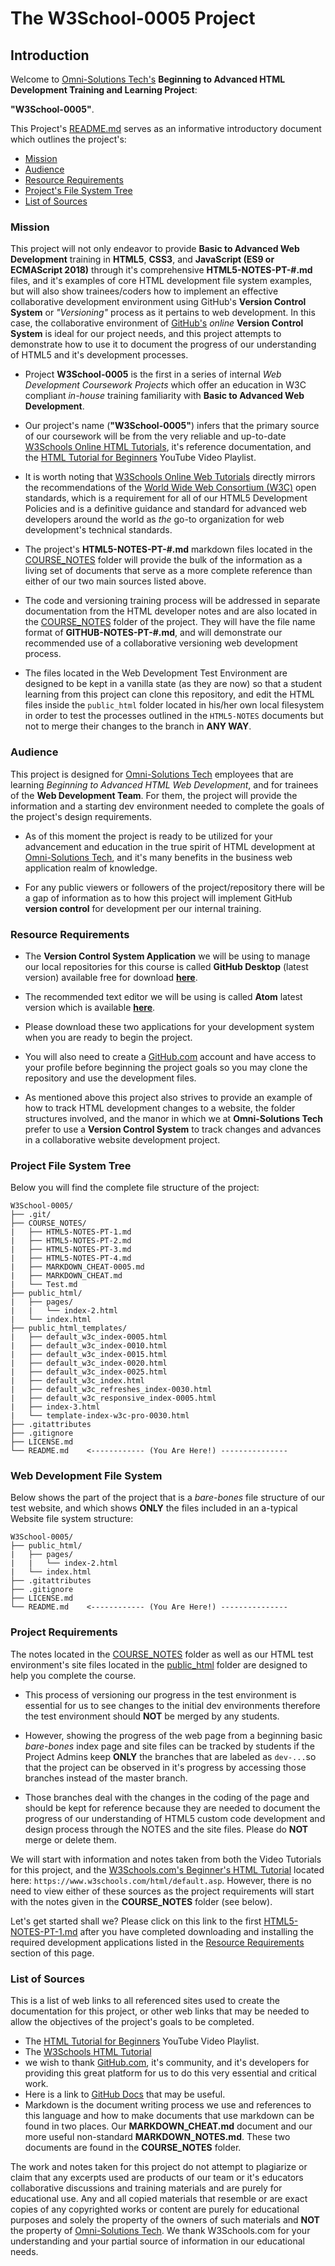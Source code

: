 
# The W3School-0005 Project

## Introduction

Welcome to [Omni-Solutions Tech's](https://www.omni-solutions-tech.com/) **Beginning to Advanced HTML Development Training and Learning Project**:

**"W3School-0005"**.

This Project's [README.md](https://github.com/AdamRj-765/W3School-0005/blob/master/README.md) serves as an informative introductory document which outlines the project's:

* [Mission](#mission)
* [Audience](#audience)
* [Resource Requirements](#resource-requirements)
* [Project's File System Tree](#-development-file-system-tree)
* [List of Sources](#list-of-sources)


### Mission

This project will not only endeavor to provide **Basic to Advanced Web Development** training in **HTML5**, **CSS3**, and **JavaScript (ES9 or ECMAScript 2018)** through it's comprehensive **HTML5-NOTES-PT-#.md** files, and it's examples of core HTML development file system examples, but will also show trainees/coders how to implement an effective collaborative development environment using GitHub's **Version Control System** or *"Versioning"* process as it pertains to web development. In this case, the collaborative environment of [GitHub's](https://github.com/) *online* **Version Control System** is ideal for our project needs, and this project attempts to demonstrate how to use it to document the progress of our understanding of HTML5 and it's development processes.

* Project **W3School-0005** is the first in a series of internal *Web Development Coursework Projects* which offer an education in W3C compliant *in-house* training familiarity with **Basic to Advanced Web Development**.

* Our project's name (**"W3School-0005"**) infers that the primary source of our coursework will be from the very reliable and up-to-date [W3Schools Online HTML Tutorials](https://www.w3schools.com/html/html_intro.asp), it's reference documentation, and the [HTML Tutorial for Beginners](https://www.youtube.com/playlist?list=PLr6-GrHUlVf_ZNmuQSXdS197Oyr1L9sPB) YouTube Video Playlist.

* It is worth noting that [W3Schools Online Web Tutorials](https://w3schools.com) directly mirrors the recommendations of the [World Wide Web Consortium (W3C)](https://www.w3.org/) open standards, which is a requirement for all of our HTML5 Development Policies and is a definitive guidance and standard for advanced web developers around the world as *the* go-to organization for web development's technical standards.

* The project's **HTML5-NOTES-PT-#.md** markdown files located in the [COURSE_NOTES](https://github.com/AdamRj-765/W3School-0005/tree/master/COURSE_NOTES) folder will provide the bulk of the information as a living set of documents that serve as a more complete reference than either of our two main sources listed above.

* The code and versioning training process will be addressed in separate documentation from the HTML developer notes and are also located in the [COURSE_NOTES](https://github.com/AdamRj-765/W3School-0005/tree/master/COURSE_NOTES) folder of the project. They will have the file name format of **GITHUB-NOTES-PT-#.md**, and will demonstrate our recommended use of a collaborative versioning web development process.

* The files located in the Web Development Test Environment are designed to be kept in a vanilla state (as they are now) so that a student learning from this project can clone this repository, and edit the HTML files inside the `public_html` folder located in his/her own local filesystem in order to test the processes outlined in the `HTML5-NOTES` documents but not to merge their changes to the branch in **ANY WAY**.


### Audience

This project is designed for [Omni-Solutions Tech](https://www.omni-solutions-tech.com/) employees that are learning *Beginning to Advanced HTML Web Development*, and for trainees of the **Web Development Team**. For them, the project will provide the information and a starting dev environment needed to complete the goals of the project's design requirements.

* As of this moment the project is ready to be utilized for your advancement and education in the true spirit of HTML development at [Omni-Solutions Tech](https://www.omni-solutions-tech.com/), and it's many benefits in the business web application realm of knowledge.

* For any public viewers or followers of the project/repository there will be a gap of information as to how this project will implement GitHub **version control** for development per our internal training.





### Resource Requirements

* The **Version Control System Application** we will be using to manage our local repositories for this course is called **GitHub Desktop** (latest version) available free for download **[here](https://desktop.github.com/)**.
* The recommended text editor we will be using is called **Atom** latest version which is available **[here](https://atom.io/)**.

* Please download these two applications for your development system when you are ready to begin the project.

* You will also need to create a [GitHub.com](https://github.com/) account and have access to your profile before beginning the project goals so you may clone the repository and use the development files.

* As mentioned above this project also strives to provide an example of how to track HTML development changes to a website, the folder structures involved, and the manor in which we at **Omni-Solutions Tech** prefer to use a **Version Control System** to track changes and advances in a collaborative website development project.


### Project File System Tree

Below you will find the complete file structure of the project:
```
W3School-0005/
├── .git/
├── COURSE_NOTES/
|   ├── HTML5-NOTES-PT-1.md
|   ├── HTML5-NOTES-PT-2.md
|   ├── HTML5-NOTES-PT-3.md
|   ├── HTML5-NOTES-PT-4.md
|   ├── MARKDOWN_CHEAT-0005.md
|   ├── MARKDOWN_CHEAT.md
|   └── Test.md
├── public_html/
|   ├── pages/
|   |   └── index-2.html
|   └── index.html
├── public_html_templates/
|   ├── default_w3c_index-0005.html
|   ├── default_w3c_index-0010.html
|   ├── default_w3c_index-0015.html
|   ├── default_w3c_index-0020.html
|   ├── default_w3c_index-0025.html
|   ├── default_w3c_index.html
|   ├── default_w3c_refreshes_index-0030.html
|   ├── default_w3c_responsive_index-0005.html
|   ├── index-3.html
|   └── template-index-w3c-pro-0030.html
├── .gitattributes
├── .gitignore
├── LICENSE.md
└── README.md    <------------ (You Are Here!) ---------------
```

### Web Development File System
Below shows the part of the project that is a *bare-bones* file structure of our test website, and which shows **ONLY** the files included in an a-typical Website file system structure:

```
W3School-0005/
├── public_html/
|   ├── pages/
|   |   └── index-2.html
|   └── index.html
├── .gitattributes
├── .gitignore
├── LICENSE.md
└── README.md    <------------ (You Are Here!) ---------------
```


### Project Requirements

The notes located in the [COURSE_NOTES](https://github.com/AdamRj-765/W3School-0005/tree/master/COURSE_NOTES) folder as well as our HTML test environment's site files located in the [public_html](https://github.com/AdamRj-765/W3School-0005/tree/master/public_html) folder are designed to help you complete the course.

* This process of versioning our progress in the test environment is essential for us to see changes to the initial dev environments therefore the test environment should **NOT** be merged by any students.

* However, showing the progress of the web page from a beginning basic *bare-bones* index page and site files can be tracked by students if the Project Admins keep **ONLY** the branches that are labeled as `dev-...`so that the project can be observed in it's progress by accessing those branches instead of the master branch.

* Those branches deal with the changes in the coding of the page and should be kept for reference because they are needed to document the progress of our understanding of HTML5 custom code development and design process through the NOTES and the site files. Please do **NOT** merge or delete them.


We will start with information and notes taken from both the Video Tutorials for this project, and the [W3Schools.com's Beginner's HTML Tutorial](https://www.w3schools.com/html/default.asp) located here: `https://www.w3schools.com/html/default.asp`. However, there is no need to view either of these sources as the project requirements will start with the notes given in the **COURSE_NOTES** folder (see below).


Let's get started shall we?  Please click on this link to the first [HTML5-NOTES-PT-1.md](https://github.com/AdamRj-765/W3School-0005/blob/master/COURSE_NOTES/HTML5-NOTES-PT-1.md) after you have completed downloading and installing the required development applications listed in the [Resource Requirements](#resource-requirements) section of this page.


### List of Sources

This is a list of web links to all referenced sites used to create the documentation for this project, or other web links that may be needed to allow the objectives of the project's goals to be completed.

* The [HTML Tutorial for Beginners](https://www.youtube.com/playlist?list=PLr6-GrHUlVf_ZNmuQSXdS197Oyr1L9sPB) YouTube Video Playlist.
* The [W3Schools HTML Tutorial](https://www.w3schools.com/html/html_intro.asp)
* we wish to thank [GitHub.com](https://github.com), it's community, and it's developers for providing this great platform for us to do this very essential and critical work.
* Here is a link to [GitHub Docs](https://docs.github.com/en) that may be useful.
* Markdown is the document writing process we use and references to this language and how to make documents that use markdown can be found in two places. Our **MARKDOWN_CHEAT.md** document and our more useful non-standard **MARKDOWN_NOTES.md**. These two documents are found in the **COURSE_NOTES** folder.

The work and notes taken for this project do not attempt to plagiarize or claim that any excerpts used are products of our team or it's educators collaborative discussions and training materials and are purely for educational use. Any and all copied materials that resemble or are exact copies of any copyrighted works or content are purely for educational purposes and solely the property of the owners of such materials and **NOT** the property of [Omni-Solutions Tech](https://www.omni-solutions-tech.com/). We thank W3Schools.com for your understanding and your partial source of information in our educational needs.

